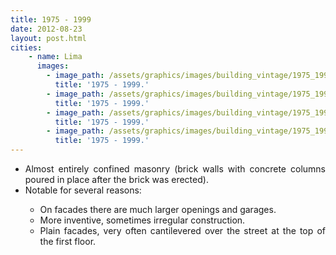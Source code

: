 ```yaml
---
title: 1975 - 1999
date: 2012-08-23
layout: post.html
cities:
    - name: Lima
      images:
        - image_path: /assets/graphics/images/building_vintage/1975_1999_01.jpg
          title: '1975 - 1999.'           
        - image_path: /assets/graphics/images/building_vintage/1975_1999_02.jpg
          title: '1975 - 1999.'          
        - image_path: /assets/graphics/images/building_vintage/1975_1999_03.jpg
          title: '1975 - 1999.'          
        - image_path: /assets/graphics/images/building_vintage/1975_1999_04.jpg
          title: '1975 - 1999.'          
---
```

<p>
  <ul align="justify">
    <li>Almost entirely confined masonry (brick walls with concrete columns poured in place after the brick was erected).</li>
    <li>Notable for several reasons:</li>
    <ul>
        <li type="circle">On facades there are much larger openings and garages.</li>
        <li type="circle">More inventive, sometimes irregular construction.</li>
        <li type="circle">Plain facades, very often cantilevered over the street at the top of the first floor.</li>
      </ul> 
  </ul>
</p>